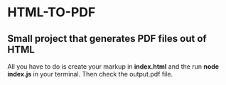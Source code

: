 # HTML-TO-PDF

## Small project that generates PDF files out of HTML

All you have to do is create your markup in **index.html** and the run **node index.js** in your terminal. Then check the output.pdf file.
